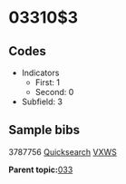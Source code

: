 # 03310$3

## Codes

-   Indicators
    -   First: 1
    -   Second: 0
-   Subfield: 3

## Sample bibs

3787756 [Quicksearch](https://search.library.yale.edu/catalog/3787756) [VXWS](http://prodorbis.library.yale.edu:7014/vxws/GetHoldingsService?bibId=3787756)

**Parent topic:**[033](../../tags/033/033.md)

